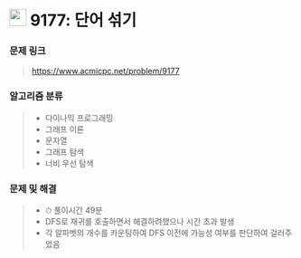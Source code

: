 # <img src="https://d2gd6pc034wcta.cloudfront.net/tier/11.svg" width="30">  9177: 단어 섞기

### 문제 링크

> https://www.acmicpc.net/problem/9177



### 알고리즘 분류

>- 다이나믹 프로그래밍
>- 그래프 이론
>- 문자열
>- 그래프 탐색
>- 너비 우선 탐색



### 문제 및 해결

>- ⏱ 풀이시간 49분
>- DFS로 재귀를 호출하면서 해결하려했으나 시간 초과 발생
>- 각 알파벳의 개수를 카운팅하여 DFS 이전에 가능성 여부를 판단하여 걸러주었음
